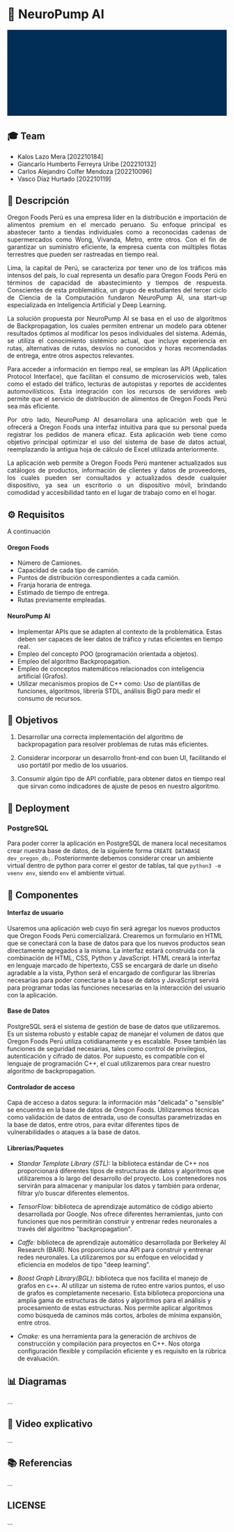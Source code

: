 # 🧠 NeuroPump AI

<img src="src/neuro_pump.gif"></img> 

## 🎓 Team
- Kalos Lazo Mera [202210184]
- Giancarlo Humberto Ferreyra Uribe [202210132]
- Carlos Alejandro Colfer Mendoza [202210096]
- Vasco Díaz Hurtado [202210119]


## 📝 Descripción
<p align="justify">
Oregon Foods Perú es una empresa líder en la distribución e importación de alimentos premium en el mercado peruano. Su enfoque principal es abastecer tanto a tiendas individuales como a reconocidas cadenas de supermercados como Wong, Vivanda, Metro, entre otros. Con el fin de garantizar un suministro eficiente, la empresa cuenta con múltiples flotas terrestres que pueden ser rastreadas en tiempo real.
</p>

<p align="justify">
Lima, la capital de Perú, se caracteriza por tener uno de los tráficos más intensos del país, lo cual representa un desafío para Oregon Foods Perú en términos de capacidad de abastecimiento y tiempos de respuesta. Conscientes de esta problemática, un grupo de estudiantes del tercer ciclo de Ciencia de la Computación fundaron NeuroPump AI, una start-up especializada en Inteligencia Artificial y Deep Learning.
</p>

<p align="justify">
La solución propuesta por NeuroPump AI se basa en el uso de algoritmos de Backpropagation, los cuales permiten entrenar un modelo para obtener resultados óptimos al modificar los pesos individuales del sistema. Además, se utiliza el conocimiento sistémico actual, que incluye experiencia en rutas, alternativas de rutas, desvíos no conocidos y horas recomendadas de entrega, entre otros aspectos relevantes.
</p>

<p align="justify">
Para acceder a información en tiempo real, se emplean las API (Application Protocol Interface), que facilitan el consumo de microservicios web, tales como el estado del tráfico, lecturas de autopistas y reportes de accidentes automovilísticos. Esta integración con los recursos de servidores web permite que el servicio de distribución de alimentos de Oregon Foods Perú sea más eficiente.
</p>

<p align="justify">
Por otro lado, NeuroPump AI desarrollara una aplicación web que le ofrecerá a Oregon Foods una interfaz intuitiva para que su personal pueda registrar los pedidos de manera eficaz. Esta aplicación web tiene como objetivo principal optimizar el uso del sistema de base de datos actual, reemplazando la antigua hoja de cálculo de Excel utilizada anteriormente.
</p>

<p align="justify">
 La aplicación web permite a Oregon Foods Perú mantener actualizados sus catálogos de productos, información de clientes y datos de proveedores, los cuales pueden ser consultados y actualizados desde cualquier dispositivo, ya sea un escritorio o un dispositivo móvil, brindando comodidad y accesibilidad tanto en el lugar de trabajo como en el hogar.
</p>


## ⚙️ Requisitos
A continuación

#### Oregon Foods
- Número de Camiones.
- Capacidad de cada tipo de camión.
- Puntos de distribución correspondientes a cada camión.
- Franja horaria de entrega.
- Estimado de tiempo de entrega.
- Rutas previamente empleadas.
#### NeuroPump AI
- Implementar APIs que se adapten al contexto de la problemática. Estas deben ser capaces de leer datos de tráfico y rutas eficientes en tiempo real.
- Empleo del concepto POO (programación orientada a objetos).
- Empleo del algoritmo Backpropagation.
- Empleo de conceptos matemáticos relacionados con inteligencia artificial (Grafos).
- Utilizar mecanismos propios de C++ como: Uso de plantillas de funciones, algoritmos, librería STDL, análisis BigO para medir el consumo de recursos. 


## 🎯 Objetivos
1. Desarrollar una correcta implementación del algoritmo de backpropagation para resolver problemas de rutas más eficientes.

2. Considerar incorporar un desarrollo front-end con buen UI, facilitando el uso portátil por medio de los usuarios.

3. Consumir algún tipo de API confiable, para obtener datos en tiempo real que sirvan como indicadores de ajuste de pesos en nuestro algoritmo.


## 🚀 Deployment
### PostgreSQL
Para poder correr la aplicación en PostgreSQL de manera local necesitamos crear nuestra base de datos, de la siguiente forma `CREATE DATABASE dev_oregon_db;`. Posteriormente debemos considerar crear un ambiente virtual dentro de python para correr el gestor de tablas, tal que `python3 -m veenv env`, siendo `env` el ambiente virtual.

## 💽 Componentes
#### Interfaz de usuario
Usaremos una aplicación web cuyo fin será agregar los nuevos productos que Oregon Foods Perú comercializará. Crearemos un formulario en HTML que se conectará con la base de datos para que los nuevos productos sean directamente agregados a la misma. La interfaz estará construida con la combinación de HTML, CSS, Python y JavaScript. HTML creará la interfaz en lenguaje marcado de hipertexto, CSS se encargará de darle un diseño agradable a la vista, Python será el encargado de configurar las librerías necesarias para poder conectarse a la base de datos y JavaScript servirá para programar todas las funciones necesarias en la interacción del usuario con la aplicación.
#### Base de Datos
PostgreSQL será el sistema de gestión de base de datos que utilizaremos. Es un sistema robusto y estable capaz de manejar el volumen de datos que Oregon Foods Perú utiliza cotidianamente y es escalable. Posee también las funciones de seguridad necesarias, tales como control de privilegios, autenticación y cifrado de datos. Por supuesto, es compatible con el lenguaje de programación C++, el cual utilizaremos para crear nuestro algoritmo de backpropagation. 

#### Controlador de acceso
Capa de acceso a datos segura: la información más "delicada" o "sensible" se encuentra en la base de datos de Oregon Foods. Utilizaremos técnicas como validación de datos de entrada, uso de consultas parametrizadas en la base de datos, entre otros, para evitar diferentes tipos de vulnerabilidades o ataques a la base de datos. 

#### Librerías/Paquetes
- *Standar Template Library (STL):* la biblioteca estándar de C++ nos proporcionará diferentes tipos de estructuras de datos y algoritmos que utilizaremos a lo largo del desarrollo del proyecto. Los contenedores nos servirán para almacenar y manipular los datos y también para ordenar, filtrar y/o buscar diferentes elementos.

- *TensorFlow:* biblioteca de aprendizaje automático de código abierto desarrollada por Google. Nos ofrece diferentes herramientas, junto con funciones que nos permitirán construir y entrenar redes neuronales a través del algoritmo "backpropagation".

- *Caffe:* biblioteca de aprendizaje automático desarrollada por Berkeley AI Research (BAIR). Nos proporciona una API para construir y entrenar redes neuronales. La utilizaremos por su enfoque en velocidad y eficiencia en modelos de tipo "deep learning".

- *Boost Graph Library(BGL):* biblioteca que nos facilita el manejo de grafos en c++. Al utilizar un sistema de ruteo entre varios puntos, el uso de grafos es completamente necesario. Esta biblioteca proporciona una amplia gama de estructuras de datos y algoritmos para el análisis y procesamiento de estas estructuras. Nos permite aplicar algoritmos como búsqueda de caminos más cortos, árboles de mínima expansión, entre otros. 

- *Cmake:* es una herramienta para la generación de archivos de construcción y compilación para proyectos en C++. Nos otorga configuración flexible y compilación eficiente y es requisito en la rúbrica de evaluación.

## 📊  Diagramas
...


## 🎥 Video explicativo
...


## 📚 Referencias
...

## LICENSE
...